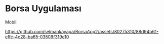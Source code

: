 # Borsa Uygulaması 
Mobil 




https://github.com/selmankayapa/BorsaApp2/assets/80275310/88d94b61-effc-4c28-ba65-03508f319e10



